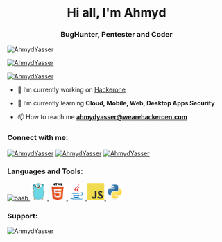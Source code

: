 <h1 align="center">Hi all, I'm Ahmyd</h1>
<h3 align="center">BugHunter, Pentester and Coder</h3>

<p align="left"> <img src="https://komarev.com/ghpvc/?username=AhmydYasser&label=Profile%20views&color=0e75b6&style=flat" alt="AhmydYasser" /> </p>

<p align="left"> <a href="https://github.com/ryo-ma/github-profile-trophy"><img src="https://github-profile-trophy.vercel.app/?username=AhmydYasser" alt="AhmydYasser" /></a> </p>

<p align="left"> <a href="https://twitter.com/AhmydYasser" target="blank"><img src="https://img.shields.io/twitter/follow/AhmydYasser?logo=twitter&style=for-the-badge" alt="AhmydYasser" /></a> </p>

- 🔭 I’m currently working on [Hackerone](https://hackerone.com/ahmydyasser)

- 🌱 I’m currently learning **Cloud, Mobile, Web, Desktop Apps Security**

- 📫 How to reach me **ahmydyasser@wearehackeroen.com**


<h3 align="left">Connect with me:</h3>
<p align="left">
<a href="https://twitter.com/AhmydYasser" target="blank"><img align="center" src="https://raw.githubusercontent.com/rahuldkjain/github-profile-readme-generator/master/src/images/icons/Social/twitter.svg" alt="AhmydYasser" height="30" width="40" /></a>
<a href="https://linkedin.com/in/ahmydyasser" target="blank"><img align="center" src="https://raw.githubusercontent.com/rahuldkjain/github-profile-readme-generator/master/src/images/icons/Social/linked-in-alt.svg" alt="AhmydYasser" height="30" width="40" /></a>
<a href="https://fb.com/ahmydyasser" target="blank"><img align="center" src="https://raw.githubusercontent.com/rahuldkjain/github-profile-readme-generator/master/src/images/icons/Social/facebook.svg" alt="AhmydYasser" height="30" width="40" /></a>
</p>

<h3 align="left">Languages and Tools:</h3>
<p align="left"> <a href="https://www.gnu.org/software/bash/" target="_blank" rel="noreferrer"> <img src="https://www.vectorlogo.zone/logos/gnu_bash/gnu_bash-icon.svg" alt="bash" width="40" height="40"/> </a> <a href="https://golang.org" target="_blank" rel="noreferrer"> <img src="https://raw.githubusercontent.com/devicons/devicon/master/icons/go/go-original.svg" alt="go" width="40" height="40"/> </a> <a href="https://www.w3.org/html/" target="_blank" rel="noreferrer"> <img src="https://raw.githubusercontent.com/devicons/devicon/master/icons/html5/html5-original-wordmark.svg" alt="html5" width="40" height="40"/> </a> <a href="https://www.java.com" target="_blank" rel="noreferrer"> <img src="https://raw.githubusercontent.com/devicons/devicon/master/icons/java/java-original.svg" alt="java" width="40" height="40"/> </a> <a href="https://developer.mozilla.org/en-US/docs/Web/JavaScript" target="_blank" rel="noreferrer"> <img src="https://raw.githubusercontent.com/devicons/devicon/master/icons/javascript/javascript-original.svg" alt="javascript" width="40" height="40"/> </a> <a href="https://www.python.org" target="_blank" rel="noreferrer"> <img src="https://raw.githubusercontent.com/devicons/devicon/master/icons/python/python-original.svg" alt="python" width="40" height="40"/> </a> </p>

<h3 align="left">Support:</h3>
<p><a href="https://ko-fi.com/ahmydyasser"> <img align="left" src="https://cdn.ko-fi.com/cdn/kofi3.png?v=3" height="50" width="210" alt="AhmydYasser" /></a></p><br><br>

